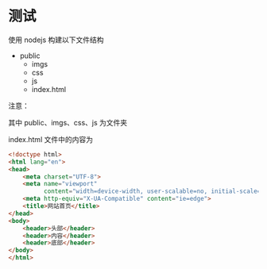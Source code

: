 # 测试

使用 nodejs 构建以下文件结构

* public
  * imgs
  * css
  * js
  * index.html



注意：

其中 public、imgs、css、js 为文件夹

index.html 文件中的内容为

```html
<!doctype html>
<html lang="en">
<head>
    <meta charset="UTF-8">
    <meta name="viewport"
          content="width=device-width, user-scalable=no, initial-scale=1.0, maximum-scale=1.0, minimum-scale=1.0">
    <meta http-equiv="X-UA-Compatible" content="ie=edge">
    <title>网站首页</title>
</head>
<body>
    <header>头部</header>
    <header>内容</header>
    <header>底部</header>
</body>
</html>
```

